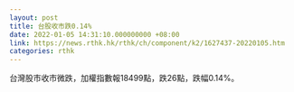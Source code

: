 ```yaml
---
layout: post
title: 台股收市跌0.14%
date: 2022-01-05 14:31:10.000000000 +08:00
link: https://news.rthk.hk/rthk/ch/component/k2/1627437-20220105.htm
categories: rthk
---
```


台灣股市收市微跌，加權指數報18499點，跌26點，跌幅0.14%。
